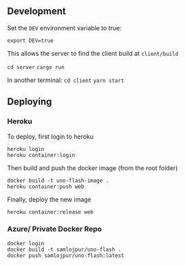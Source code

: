 ## Development

Set the `DEV` environment variable to true:

```
export DEV=true
```

This allows the server to find the client build at `client/build`

`cd server`
`cargo run`

In another terminal:
`cd client`
`yarn start`

## Deploying

### Heroku
To deploy, first login to heroku

```
heroku login
heroku container:login
```

Then build and push the docker image (from the root folder)

```
docker build -t uno-flash-image .
heroku container:push web
```

Finally, deploy the new image

```
heroku container:release web
```
### Azure/ Private Docker Repo

```
docker login
docker build -t samlojpur/uno-flash .
docker push samlojpur/uno-flash:latest
```